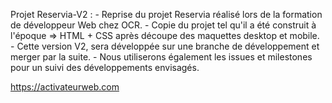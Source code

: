 Projet Reservia-V2 : 
    - Reprise du projet Reservia réalisé lors de la formation de développeur Web chez OCR. 
    - Copie du projet tel qu'il a été construit à l'époque => HTML + CSS après découpe des maquettes  desktop et mobile.
    - Cette version V2, sera développée sur une branche de développement et merger par la suite. 
    - Nous utiliserons également les issues et milestones pour un suivi des développements envisagés.

https://activateurweb.com 
